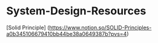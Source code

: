 # System-Design-Resources
[Solid Principle] (https://www.notion.so/SOLID-Principles-a0b345106679410bb44be38a0649387b?pvs=4)
